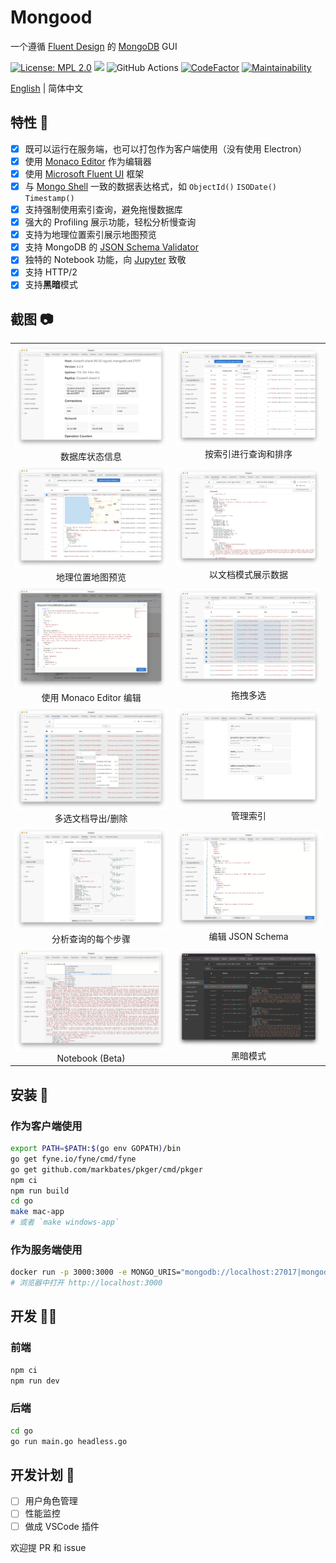 # Mongood

一个遵循 [Fluent Design](https://www.microsoft.com/design/fluent/) 的 [MongoDB](https://www.mongodb.com/) GUI

[![License: MPL 2.0](https://img.shields.io/badge/License-MPL%202.0-brightgreen.svg)](https://opensource.org/licenses/MPL-2.0)
[![](https://img.shields.io/docker/cloud/build/renzholy/mongood)](https://hub.docker.com/r/renzholy/mongood)
![GitHub Actions](https://github.com/renzholy/mongood/workflows/Release/badge.svg)
[![CodeFactor](https://www.codefactor.io/repository/github/renzholy/mongood/badge)](https://www.codefactor.io/repository/github/renzholy/mongood)
[![Maintainability](https://api.codeclimate.com/v1/badges/4b5f9ef66205961e4ddd/maintainability)](https://codeclimate.com/github/RenzHoly/Mongood/maintainability)

[English](./README.md) | 简体中文

## 特性 🔮

- [x] 既可以运行在服务端，也可以打包作为客户端使用（没有使用 Electron）
- [x] 使用 [Monaco Editor](https://microsoft.github.io/monaco-editor/index.html) 作为编辑器
- [x] 使用 [Microsoft Fluent UI](https://developer.microsoft.com/en-us/fluentui) 框架
- [x] 与 [Mongo Shell](https://docs.mongodb.com/manual/core/shell-types/) 一致的数据表达格式，如 `ObjectId()` `ISODate()` `Timestamp()`
- [x] 支持强制使用索引查询，避免拖慢数据库
- [x] 强大的 Profiling 展示功能，轻松分析慢查询
- [x] 支持为地理位置索引展示地图预览
- [x] 支持 MongoDB 的 [JSON Schema Validator](https://docs.mongodb.com/manual/reference/operator/query/jsonSchema/)
- [x] 独特的 Notebook 功能，向 [Jupyter](https://jupyter.org/) 致敬
- [x] 支持 HTTP/2
- [x] 支持**黑暗**模式

## 截图 📷

<table>
  <tr>
    <td align="center"><img src="./screenshot/stats.png" /> 数据库状态信息</td>
    <td align="center"><img src="./screenshot/index.png" /> 按索引进行查询和排序</td>
  </tr>
  <tr>
    <td align="center"><img src="./screenshot/geo.png" /> 地理位置地图预览</td>
    <td align="center"><img src="./screenshot/document.png" /> 以文档模式展示数据</td>
  </tr>
  <tr>
    <td align="center"><img src="./screenshot/editor.png" /> 使用 Monaco Editor 编辑</td>
    <td align="center"><img src="./screenshot/multi-select.png" /> 拖拽多选</td>
  </tr>
  <tr>
    <td align="center"><img src="./screenshot/export.png" /> 多选文档导出/删除</td>
    <td align="center"><img src="./screenshot/indexes.png" /> 管理索引</td>
  </tr>
  <tr>
    <td align="center"><img src="./screenshot/profiling.png" /> 分析查询的每个步骤</td>
    <td align="center"><img src="./screenshot/schema.png" /> 编辑 JSON Schema</td>
  </tr>
  <tr>
    <td align="center"><img src="./screenshot/notebook.png" /> Notebook (Beta)</td>
    <td align="center"><img src="./screenshot/dark.png" /> 黑暗模式</td>
  </tr>
</table>

## 安装 🔧

### 作为客户端使用

```bash
export PATH=$PATH:$(go env GOPATH)/bin
go get fyne.io/fyne/cmd/fyne
go get github.com/markbates/pkger/cmd/pkger
npm ci
npm run build
cd go
make mac-app
# 或者 `make windows-app`
```

### 作为服务端使用

```bash
docker run -p 3000:3000 -e MONGO_URIS="mongodb://localhost:27017|mongodb://user:password@example.com:27017" renzholy/mongood
# 浏览器中打开 http://localhost:3000
```

## 开发 👨‍💻

### 前端

```bash
npm ci
npm run dev
```

### 后端

```bash
cd go
go run main.go headless.go
```

## 开发计划 🚧

- [ ] 用户角色管理
- [ ] 性能监控
- [ ] 做成 VSCode 插件

欢迎提 PR 和 issue
